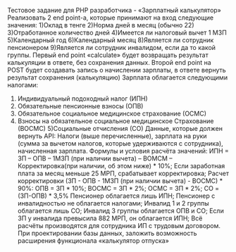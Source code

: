 Тестовое задание для PHP разработчика - «Зарплатный калькулятор»
Реализовать 2 end point-а, которые принимают на вход следующие значения:
1)Оклад в тенге
2)Норма дней в месяц (обычно 22)
3)Отработанное количество дней
4)Имеется ли налоговый вычет 1 МЗП
5)Календарный год
6)Календарный месяц
8)Является ли сотрудник пенсионером
9)Является ли сотрудник инвалидом, если да то какой группы.
Первый end point «calculate» будет возвращать результат калькуляции в ответе, без сохранения данных.
Второй end point на POST будет создавать запись о начислении зарплаты, в ответе вернуть результат сохранения (калькуляцию)
Зарплата облагается следующими налогами:
1) Индивидуальный подоходный налог (ИПН)
2) Обязательные пенсионные взносы (ОПВ)
3) Обязательное социальное медицинское страхование (ОСМС)
4) Взносы на обязательное социальное медицинское
Страхование (ВОСМС)
5)Социальные отчисления (СО)
Данные, которые должен вернуть API: Налоги (выше перечисленные), зарплата на руки (сумма за вычетом налогов, которые удерживаются с сотрудника), начисленная зарплата.
Формулы и условия расчёта значений:
ИПН = ЗП – ОПВ – 1МЗП (при наличии вычета) – ВОМСМ – Корректировка(при наличии, об этом ниже) * 10%;
Если заработная плата за месяц меньше 25 МРП, срабатывает корректировка; 
Расчет корректировки (ЗП - ОПВ - 1МЗП (при наличии вычета) - ВОСМС) * 90%:
ОПВ = ЗП * 10%;
ВОСМС = ЗП * 2%;
ОСМС = ЗП * 2%;
СО = (ЗП-ОПВ) * 3,5%
Пенсионер облагается лишь ИПН;
Пенсионер с инвалидностью не облагается налогами;
Инвалид 1 и 2 группы облагается лишь СО;
Инвалид 3 группы облагается ОПВ и СО;
Если ЗП у инвалида превысила 882 МРП, он облагается ИПН;
Всё расчёты производятся для сотрудника ИП с трудовым договором.
При проектировании базы данных, заложить возможность расширения функционала «калькулятор отпуска»